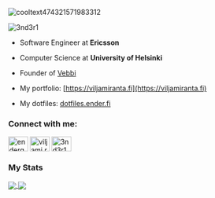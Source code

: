 ![cooltext474321571983312](https://github.com/user-attachments/assets/5b533acb-4e04-4413-b81e-4b147e1f23fe)
<p align="left"> <img src="https://komarev.com/ghpvc/?username=3nd3r1&label=Profile%20views&color=0e75b6&style=flat" alt="3nd3r1" /> </p>

- Software Engineer at **Ericsson**

- Computer Science at **University of Helsinki**

- Founder of [Vebbi](https://vebbi.fi)

- My portfolio: [https://viljamiranta.fi](https://viljamiranta.fi)

- My dotfiles: [dotfiles.ender.fi](https://dotfiles.ender.fi)

<h3 align="left">Connect with me:</h3>
<p align="left">
<a href="https://twitter.com/enderguru" target="blank"><img align="center" src="https://raw.githubusercontent.com/rahuldkjain/github-profile-readme-generator/master/src/images/icons/Social/twitter.svg" alt="enderguru" height="30" width="40" /></a>
<a href="https://linkedin.com/in/viljami-ranta" target="blank"><img align="center" src="https://raw.githubusercontent.com/rahuldkjain/github-profile-readme-generator/master/src/images/icons/Social/linked-in-alt.svg" alt="viljami.ranta" height="30" width="40" /></a>
<a href="https://www.leetcode.com/3nd3r1" target="blank"><img align="center" src="https://raw.githubusercontent.com/rahuldkjain/github-profile-readme-generator/master/src/images/icons/Social/leet-code.svg" alt="3nd3r1" height="30" width="40" /></a>
</p>

<p>
  <h3>My Stats</h3>
  <a href="https://github.com/anuraghazra/github-readme-stats">
    <img align="center" src="https://github-readme-stats.vercel.app/api/?username=3nd3r1&show_icons=true&custom_title=Github%20Stats&count_private=true&hide=issues,contributed&bg_color=1e1e2e&text_color=cdd6f4&icon_color=cba6f7&title_color=94e2d5" />  
  </a>
  <a href="https://github.com/anuraghazra/github-readme-stats">
    <img align="center" src="https://github-readme-stats.vercel.app/api/top-langs/?username=Chicken&layout=compact&show_icons=true&custom_title=Top%20Languages&count_private=true&langs_count=4&bg_color=1e1e2e&text_color=cdd6f4&icon_color=cba6f7&title_color=94e2d5" />  
  </a>
</p>
